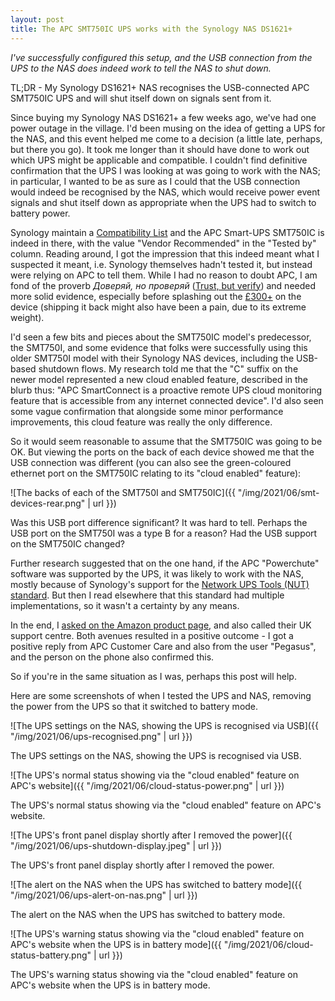 ```yaml
---
layout: post
title: The APC SMT750IC UPS works with the Synology NAS DS1621+
---
```


_I've successfully configured this setup, and the USB connection from the UPS to the NAS does indeed work to tell the NAS to shut down._

TL;DR - My Synology DS1621+ NAS recognises the USB-connected APC SMT750IC UPS and will shut itself down on signals sent from it.

Since buying my Synology NAS DS1621+ a few weeks ago, we've had one power outage in the village. I'd been musing on the idea of getting a UPS for the NAS, and this event helped me come to a decision (a little late, perhaps, but there you go). It took me longer than it should have done to work out which UPS might be applicable and compatible. I couldn't find definitive confirmation that the UPS I was looking at was going to work with the NAS; in particular, I wanted to be as sure as I could that the USB connection would indeed be recognised by the NAS, which would receive power event signals and shut itself down as appropriate when the UPS had to switch to battery power.

Synology maintain a [Compatibility List](https://www.synology.com/en-us/compatibility?search_by=products&model=DS1621%2B&category=upses&p=1&change_log_p=1) and the APC Smart-UPS SMT750IC is indeed in there, with the value "Vendor Recommended" in the "Tested by" column. Reading around, I got the impression that this indeed meant what I suspected it meant, i.e. Synology themselves hadn't tested it, but instead were relying on APC to tell them. While I had no reason to doubt APC, I am fond of the proverb _Доверяй, но проверяй_ ([Trust, but verify](https://en.wikipedia.org/wiki/Trust,_but_verify)) and needed more solid evidence, especially before splashing out the [£300+](https://www.amazon.co.uk/gp/product/B07DM6BPM2/) on the device (shipping it back might also have been a pain, due to its extreme weight).

I'd seen a few bits and pieces about the SMT750IC model's predecessor, the SMT750I, and some evidence that folks were successfully using this older SMT750I model with their Synology NAS devices, including the USB-based shutdown flows. My research told me that the "C" suffix on the newer model represented a new cloud enabled feature, described in the blurb thus: "APC SmartConnect is a proactive remote UPS cloud monitoring feature that is accessible from any internet connected device". I'd also seen some vague confirmation that alongside some minor performance improvements, this cloud feature was really the only difference.

So it would seem reasonable to assume that the SMT750IC was going to be OK. But viewing the ports on the back of each device showed me that the USB connection was different (you can also see the green-coloured ethernet port on the SMT750IC relating to its "cloud enabled" feature):

![The backs of each of the SMT750I and SMT750IC]({{ "/img/2021/06/smt-devices-rear.png" | url }})

Was this USB port difference significant? It was hard to tell. Perhaps the USB port on the SMT750I was a type B for a reason? Had the USB support on the SMT750IC changed?

Further research suggested that on the one hand, if the APC "Powerchute" software was supported by the UPS, it was likely to work with the NAS, mostly because of Synology's support for the [Network UPS Tools (NUT) standard](https://networkupstools.org/). But then I read elsewhere that this standard had multiple implementations, so it wasn't a certainty by any means.

In the end, I [asked on the Amazon product page](https://www.amazon.co.uk/ask/questions/Tx32WEPA58FDXDS/ref=ask_dp_dpmw_al_hza), and also called their UK support centre. Both avenues resulted in a positive outcome - I got a positive reply from APC Customer Care and also from the user "Pegasus", and the person on the phone also confirmed this.

So if you're in the same situation as I was, perhaps this post will help.

Here are some screenshots of when I tested the UPS and NAS, removing the power from the UPS so that it switched to battery mode.

![The UPS settings on the NAS, showing the UPS is recognised via USB]({{ "/img/2021/06/ups-recognised.png" | url }})

The UPS settings on the NAS, showing the UPS is recognised via USB.

![The UPS's normal status showing via the "cloud enabled" feature on APC's website]({{ "/img/2021/06/cloud-status-power.png" | url }})

The UPS's normal status showing via the "cloud enabled" feature on APC's website.

![The UPS's front panel display shortly after I removed the power]({{ "/img/2021/06/ups-shutdown-display.jpeg" | url }})

The UPS's front panel display shortly after I removed the power.

![The alert on the NAS when the UPS has switched to battery mode]({{ "/img/2021/06/ups-alert-on-nas.png" | url }})

The alert on the NAS when the UPS has switched to battery mode.

![The UPS's warning status showing via the "cloud enabled" feature on APC's website when the UPS is in battery mode]({{ "/img/2021/06/cloud-status-battery.png" | url }})

The UPS's warning status showing via the "cloud enabled" feature on APC's website when the UPS is in battery mode.
